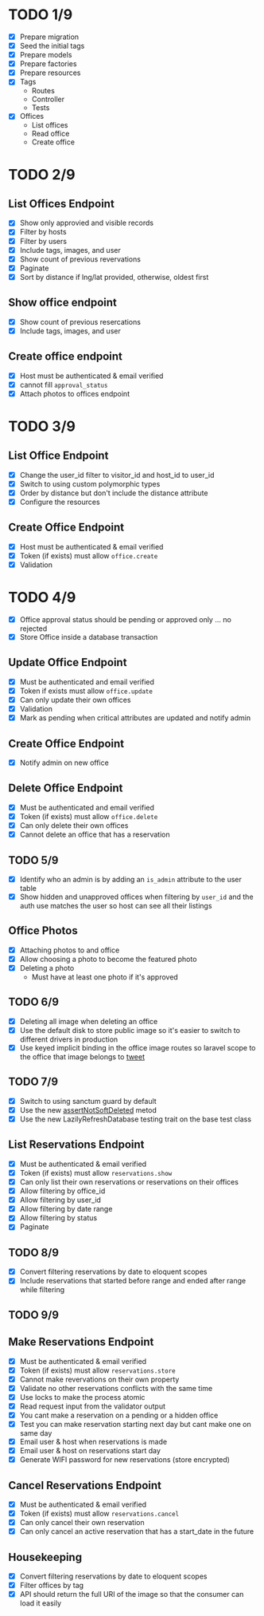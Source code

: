 # TODO 1/9
- [x] Prepare migration
- [x] Seed the initial tags
- [x] Prepare models
- [x] Prepare factories
- [x] Prepare resources
- [x] Tags
    - Routes
    - Controller
    - Tests
- [x] Offices
    - List offices
    - Read office
    - Create office

# TODO 2/9

## List Offices Endpoint
- [x] Show only approvied and visible records
- [x] Filter by hosts
- [x] Filter by users
- [x] Include tags, images, and user
- [x] Show count of previous revervations
- [x] Paginate
- [x] Sort by distance if lng/lat provided, otherwise, oldest first
## Show office endpoint
- [x] Show count of previous resercations
- [x] Include tags, images, and user
## Create office endpoint
- [x] Host must be authenticated & email verified
- [x] cannot fill `approval_status`
- [x] Attach photos to offices endpoint

# TODO 3/9

## List Office Endpoint
- [x] Change the user_id filter to visitor_id and host_id to user_id
- [x] Switch to using custom polymorphic types
- [x] Order by distance but don't include the distance attribute
- [x] Configure the resources

## Create Office Endpoint
- [x] Host must be authenticated & email verified
- [x] Token (if exists) must allow `office.create`
- [x] Validation

# TODO 4/9
- [x] Office approval status should be pending or approved only ... no rejected
- [x] Store Office inside a database transaction

## Update Office Endpoint
- [x] Must be authenticated and email verified
- [x] Token if exists must allow `office.update`
- [x] Can only update their own offices
- [x] Validation
- [x] Mark as pending when critical attributes are updated and notify admin

## Create Office Endpoint
- [x] Notify admin on new office

## Delete Office Endpoint
- [x] Must be authenticated and email verified
- [x] Token (if exists) must allow `office.delete`
- [x] Can only delete their own offices
- [x] Cannot delete an office that has a reservation

## TODO 5/9
- [x] Identify who an admin is by adding an `is_admin` attribute to the user table
- [x] Show hidden and unapproved offices when filtering by `user_id` and the auth use matches the user so host can see all their listings

## Office Photos
- [x] Attaching photos to and office
- [x] Allow choosing a photo to become the featured photo
- [x] Deleting a photo
    - Must have at least one photo if it's approved

## TODO 6/9
- [x] Deleting all image when deleting an office
- [x] Use the default disk to store public image so it's easier to switch to different drivers in production
- [x] Use keyed implicit binding in the office image routes so laravel scope to the office that image belongs to [tweet](https://twitter.com/stellamatix)

## TODO 7/9
- [x] Switch to using sanctum guard by default
- [x] Use the new [assertNotSoftDeleted](https://github.com/laravel/framework/pull/38886) metod
- [x] Use the new LazilyRefreshDatabase testing trait on the base test class

## List Reservations Endpoint
- [x] Must be authenticated & email verified
- [x] Token (if exists) must allow `reservations.show`
- [x] Can only list their own reservations or reservations on their offices
- [x] Allow filtering by office_id
- [x] Allow filtering by user_id
- [x] Allow filtering by date range
- [x] Allow filtering by status
- [x] Paginate

## TODO 8/9
- [x] Convert filtering reservations by date to eloquent scopes
- [x] Include reservations that started before range and ended after range while filtering

## TODO 9/9
## Make Reservations Endpoint
- [x] Must be authenticated & email verified
- [x] Token (if exists) must allow `reservations.store`
- [x] Cannot make revervations on their own property
- [x] Validate no other reservations conflicts with the same time
- [x] Use locks to make the process atomic
- [x] Read request input from the validator output
- [x] You cant make a reservation on a pending or a hidden office
- [x] Test you can make reservation starting next day but cant make one on same day
- [x] Email user & host when reservations is made
- [x] Email user & host on reservations start day
- [x] Generate WIFI password for new reservations (store encrypted)

## Cancel Reservations Endpoint
- [x] Must be authenticated & email verified
- [x] Token (if exists) must allow `reservations.cancel`
- [x] Can only cancel their own reservation
- [x] Can only cancel an active reservation that has a start_date in the future

## Housekeeping
- [x] Convert filtering reservations by date to eloquent scopes
- [x] Filter offices by tag
- [x] API should return the full URI of the image so that the consumer can load it easily
